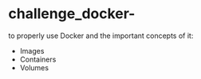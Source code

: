 # challenge_docker-
to properly use Docker and the important concepts of it: 
* Images
* Containers
* Volumes
